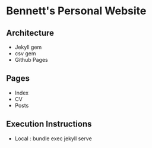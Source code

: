 # Bennett's Personal Website

## Architecture
- Jekyll gem
- csv gem
- Github Pages

## Pages
- Index
- CV
- Posts

## Execution Instructions
- Local : bundle exec jekyll serve